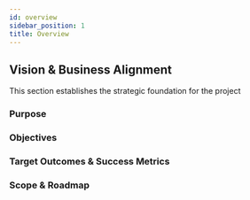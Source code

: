 ```yaml
---
id: overview
sidebar_position: 1
title: Overview
---
```


## Vision & Business Alignment
This section establishes the strategic foundation for the project

### Purpose

### Objectives

### Target Outcomes & Success Metrics

### Scope &  Roadmap

